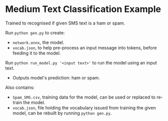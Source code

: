 # Medium Text Classification Example

Trained to recognised if given SMS text is a ham or spam.

Run `python gen.py` to create:

- `network.onnx`, the model.
- `vocab.json`, to help pre-process an input message into tokens, before feeding it to the model.

Run `python run_model.py '<input text>'` to run the model using an input text.

- Outputs model's prediction: ham or spam.

Also contains:

- `Spam_SMS.csv`, training data for the model, can be used or replaced to re-train the model.
- `vocab.json`, file holding the vocabulary issued from training the given model, can be rebuilt by running `python gen.py`.

